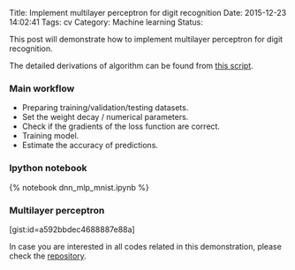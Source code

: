 Title: Implement multilayer perceptron for digit recognition
Date: 2015-12-23 14:02:41
Tags: cv
Category: Machine learning
Status:

This post will demonstrate how to implement multilayer perceptron for digit recognition.

The detailed derivations of algorithm can be found from [this script](https://drive.google.com/file/d/0B6IJ6j3ytMuqQlFHODB0b2tMY0U/view?usp=sharing).

### Main workflow

* Preparing training/validation/testing datasets.
* Set the weight decay / numerical parameters.
* Check if the gradients of the loss function are correct.
* Training model.
* Estimate the accuracy of predictions.

### Ipython notebook

{% notebook dnn_mlp_mnist.ipynb %}

### Multilayer perceptron

[gist:id=a592bbdec4688887e88a]

In case you are interested in all codes related in this demonstration, please check the [repository](https://github.com/tsaith/dnn_play).
